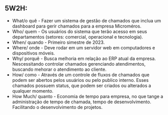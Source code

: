 ## 5W2H:
* What/o quê - Fazer um sistema de gestão de chamados que inclua um dashboard para gerir chamados para a empresa Microméros.
* Who/ quem - Os usuários do sistema que terão acesso em seus departamentos (setores: comercial, operacional e tecnologia).
* When/ quando - Primeiro simestre de 2023.
* Where/ onde - Deve rodar em um servidor web em computadores e dispositivos móveis.
* Why/ porquê - Busca melhoria em relação ao ERP atual da empresa. Nescessitando controlar chamados gerenciando atendimentos, buscando mehorar o atendimento ao cliente.
* How/ como - Através de um controle de fluxos de chamados que podem ser abertos pelos usuários ou pelo publico interno. Esses chamados possuem status, que podem ser criados ou alterados a qualquer momento.
* How Much/ quanto - Economia de tempo para empresa, no que tange a administração de tempo de chamada, tempo de desenvolvimento. Facilitando o desenvolvimento de projetos.
